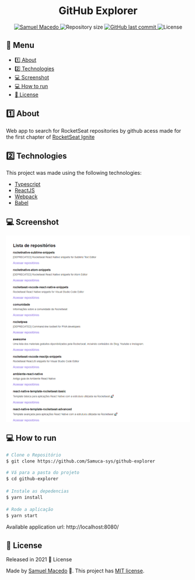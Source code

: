 <div class="bg-gray-dark">
  <h1 align="center">
    GitHub Explorer
  </h1>
</div>

<p align="center">
  <a href="https://www.linkedin.com/in/samuel-macedo-12a420a8">
    <img alt="Samuel Macedo" src="https://img.shields.io/badge/-SamuelMF-009db9?style=flat&logo=Linkedin&logoColor=white" />
  </a>

  <img alt="Repository size" src="https://img.shields.io/github/repo-size/Samuca-sys/github-explorer?color=009bd9">

  <a href="https://github.com/Samuca-sys/github-explorer/commits/main">
    <img alt="GitHub last commit" src="https://img.shields.io/github/last-commit/Samuca-sys/github-explorer?color=009bd9">
  </a>

  <img alt="License" src="https://img.shields.io/badge/license-MIT-009db9">
</p>

## :pushpin: Menu
<!-- -->  
- [:one: About](#one-about)
- [:two: Technologies](#two-technologies)
- [:computer: Screenshot](#computer-screenshot)
- [:computer: How to run](#computer-how-to-run)
- [:closed_book: License](#closed_book-license)

## :one: About
Web app to search for RocketSeat repositories by github acess made for the first chapter of [RocketSeat Ignite](https://rocketseat.com.br/)


## :two: Technologies
This project was made using the following technologies:

* [Typescript](https://www.typescriptlang.org/)
* [ReactJS](https://pt-br.reactjs.org/)
* [Webpack](https://webpack.js.org/)
* [Babel](https://babeljs.io/)

## :computer: Screenshot
<div style="display: flex; flex-direction: 'row'; align-items: 'center';">
  <img src="./public/Home.png" width="800px">
</div>

## :computer: How to run

```bash
# Clone o Repositório
$ git clone https://github.com/Samuca-sys/github-explorer
```

```bash
# Vá para a pasta do projeto
$ cd github-explorer

# Instale as depedencias
$ yarn install

# Rode a aplicação
$ yarn start
```
Available application url: http://localhost:8080/

## :closed_book: License

Released in 2021 :closed_book: License

Made by [Samuel Macedo](https://github.com/Samuca-sys) 🚀.
This project has [MIT license](./LICENSE).
